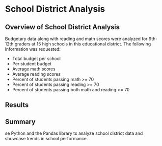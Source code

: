 # School District Analysis
## Overview of School District Analysis
Budgetary data along with reading and math scores were analyzed for 9th-12th graders at 15 high schools in this educational district.  The following information was requested:
- Total budget per school
- Per student budget
- Average math scores
- Average reading scores
- Percent of students passing math >= 70
- Percent of students passing reading >= 70
- Percent of students passing both math and reading >= 70


## Results


## Summary
se Python and the Pandas library to analyze school district data and showcase trends in school performance.
